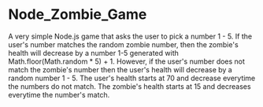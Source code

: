 # Node_Zombie_Game
A very simple Node.js game that asks the user to pick a number 1 - 5. If the user's number matches the random zombie number, then the zombie's health will decrease by a number 1-5 generated with Math.floor(Math.random * 5) + 1. However, if the user's number does not match the zombie's number then the user's health will decrease by a random number 1 - 5. The user's health starts at 70 and decrease everytime the numbers do not match. The zombie's health starts at 15 and decreases everytime the number's match. 
